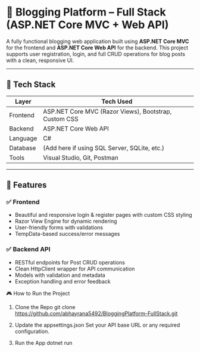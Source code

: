 # 📝 Blogging Platform – Full Stack (ASP.NET Core MVC + Web API)

A fully functional blogging web application built using **ASP.NET Core MVC** for the frontend and **ASP.NET Core Web API** for the backend. This project supports user registration, login, and full CRUD operations for blog posts with a clean, responsive UI.

---

## 🚀 Tech Stack

| Layer       | Tech Used                                     |
|-------------|-----------------------------------------------|
| Frontend    | ASP.NET Core MVC (Razor Views), Bootstrap, Custom CSS |
| Backend     | ASP.NET Core Web API                          |
| Language    | C#                                             |
| Database    | (Add here if using SQL Server, SQLite, etc.)  |
| Tools       | Visual Studio, Git, Postman                   |

---

## 🌟 Features

### ✅ Frontend
- Beautiful and responsive login & register pages with custom CSS styling
- Razor View Engine for dynamic rendering
- User-friendly forms with validations
- TempData-based success/error messages

### ✅ Backend API
- RESTful endpoints for Post CRUD operations
- Clean HttpClient wrapper for API communication
- Models with validation and metadata
- Exception handling and error feedback


🎮 How to Run the Project
1. Clone the Repo
git clone https://github.com/abhayrana5492/BloggingPlatform-FullStack.git

2. Update the appsettings.json
Set your API base URL or any required configuration.

3. Run the App
dotnet run
